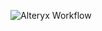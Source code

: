 ![Alteryx Workflow](https://github.com/Pendota-sukumar/Alteryx-Work-Flow/blob/main/alteryx_workflow.png?raw=true)
